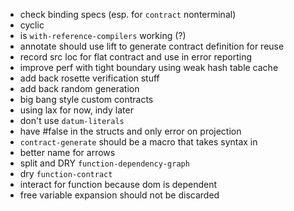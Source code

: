 * check binding specs (esp. for `contract` nonterminal)
* cyclic
* is `with-reference-compilers` working (?)
* annotate should use lift to generate contract definition for reuse
* record src loc for flat contract and use in error reporting
* improve perf with tight boundary using weak hash table cache
* add back rosette verification stuff
* add back random generation
* big bang style custom contracts
* using lax for now, indy later
* don't use `datum-literals`
* have #false in the structs and only error on projection
* `contract-generate` should be a macro that takes syntax in
* better name for arrows
* split and DRY `function-dependency-graph`
* dry `function-contract`
* interact for function because dom is dependent
* free variable expansion should not be discarded
